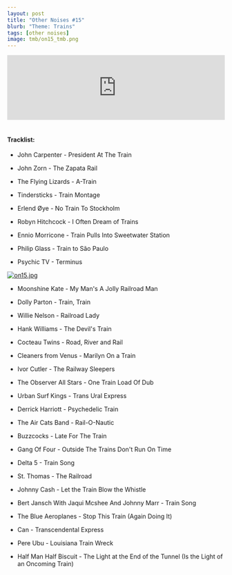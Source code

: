 ```yaml
---
layout: post
title: "Other Noises #15"
blurb: "Theme: Trains"
tags: [other noises]
image: tmb/on15_tmb.png
---
```


<iframe scrolling="no" id="hearthis_at_track_3028432" width="100%" height="150" src="https://hearthis.at/embed/3028432/transparent_black/?hcolor=&color=&style=2&block_size=2&block_space=1&background=1&waveform=0&cover=0&autoplay=0&css=" frameborder="0" allowtransparency allow="autoplay"><p>Listen to <a href="https://hearthis.at/zerocc/other-noises-15-13318-trains/" target="_blank">Other Noises #15 (13/3/18) - TRAINS</a> <span>by</span><a href="https://hearthis.at/zerocc/" target="_blank" >Zero</a> <span>on</span> <a href="https://hearthis.at/" target="_blank">hearthis.at</a></p></iframe>
&nbsp;

#### Tracklist:

- John Carpenter - President At The Train
- John Zorn - The Zapata Rail
- The Flying Lizards - A-Train

- Tindersticks - Train Montage
- Erlend Øye - No Train To Stockholm
- Robyn Hitchcock - I Often Dream of Trains

- Ennio Morricone - Train Pulls Into Sweetwater Station
- Philip Glass - Train to São Paulo
- Psychic TV - Terminus

[![on15.jpg](https://i.postimg.cc/zBFXzD1t/on15.jpg)](https://postimg.cc/xJqSg28M)

- Moonshine Kate - My Man's A Jolly Railroad Man
- Dolly Parton - Train, Train
- Willie Nelson - Railroad Lady
- Hank Williams - The Devil's Train

- Cocteau Twins - Road, River and Rail
- Cleaners from Venus - Marilyn On a Train
- Ivor Cutler - The Railway Sleepers

- The Observer All Stars - One Train Load Of Dub
- Urban Surf Kings - Trans Ural Express
- Derrick Harriott - Psychedelic Train
- The Air Cats Band - Rail-O-Nautic

- Buzzcocks - Late For The Train
- Gang Of Four - Outside The Trains Don't Run On Time
- Delta 5 - Train Song

- St. Thomas - The Railroad
- Johnny Cash - Let the Train Blow the Whistle
- Bert Jansch With Jaqui Mcshee And Johnny Marr - Train Song

- The Blue Aeroplanes - Stop This Train (Again Doing It)
- Can - Transcendental Express
- Pere Ubu - Louisiana Train Wreck

- Half Man Half Biscuit - The Light at the End of the Tunnel (Is the Light of an Oncoming Train)

